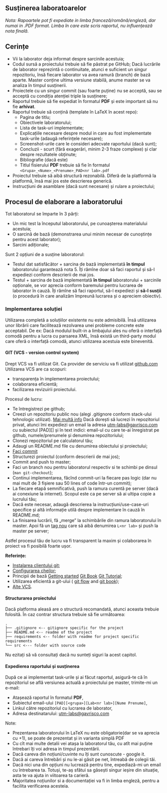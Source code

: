 ## Susținerea laboratoarelor

*Nota: Rapoartele pot fi expediate in limba franceză/română/engleză, dar numai in .PDF format.
Limba în care este scris raportul, nu influențează nota finală.*

## Cerințe

- Vii la laborator deja informat despre sarcinile acestuia;
- Codul sursă a proiectului trebuie să fie păstrat pe GitHub;
Dacă lucrările de laborator reprezintă o continuitate,
atunci e suficient un singur repozitoriu, însă fiecare laborator va avea ramură (branch) de bază aparte. Master conține ultima versiune stabilă, anume master se va analiza în timpul susținerii.
- Proiectele cu un singur commit (sau foarte puține) nu se acceptă, sau se acceptă cu condiția atenției triple la susținere;
- Raportul trebuie să fie expediat în formatul **PDF** și este important să nu fie **arhivat**.
- Raportul trebuie să conțină (template în LaTeX în acest repo):
    - Pagina de titlu;
    - Obiectivele laboratorului;
    - Lista de task-uri implementate;
    - Explicațiile necesare despre modul in care au fost implementate task-urile (adaugă referințele necesare);
    - Screenshot-urile care le consideri adecvate raportului (dacă sunt);
    - Concluzii - scurt (fără exagerări, minim 2-3 fraze complexe) și clar despre rezultatele obținute;
    - Bibliografie (dacă este)
    - Titlul fisierului **PDF** trebuie să fie în formatul
    `<Grupa>_<Nume>_<Prenume>_PAD<nr lab>.pdf`
- Proiectul trebuie să aibă structură rezonabilă. Diferă de la platformă la platformă, însă mai jos este descrierea generică.
- Instrucțiuni de asamblare (dacă sunt necesare) și rulare a proiectului;

## Procesul de elaborare a laboratorului

Tot laboratorul se împarte în 3 părți:
- Un mic test la începutul laboratorului, pe cunoașterea materialului acestuia;
- O sarcină de bază (demonstrarea unui minim necesar de cunoștințe pentru acest laborator);
- Sarcini adiționale;

Sunt 2 opțiuni de a susține laboratorul:
- Testul dat satisfăcător + sarcina de bază implementată **în timpul** laboratorului garantează nota 5. Îți rămîne doar să faci raportul și să-l expediezi conform descrierii de mai jos.
- Testul + sarcina de bază implementată **în timpul** laboratorului + sarcinile opționale,
se vor aprecia conform baremului pentru lucrarea de laborator în cauză.
Îți rămîne să faci raportul, să-l expediezi și **să-l susții** (o procedură în care analizăm împreună lucrarea și o apreciem obiectiv).

### Implementarea soluției
Utilizarea completă a soluțiilor existente nu este admisibilă.
Însă utilizarea unor librării care facilitează rezolvarea unei
probleme concrete este acceptabil.
De ex: Dacă modulul built-in a limbajului ales nu oferă o interfață comodă pentru a lucra cu
parsarea XML, însă există un third-party modul care oferă o interfață comodă, atunci utilizarea acestuia este binevenită.

#### GIT (VCS - version control system)
Drept VCS va fi utilizat Git. Ca provider de serviciu va fi utilizat [github.com](https://github.com)
Utilizarea VCS are ca scopuri:
- transparența în implementarea proiectului;
- colaborarea eficientă;
- facilizarea revizuirii proiectului.

Procesul de lucru:
- Te întregistrezi pe github;
- Creezi un repozitoriu public nou (alegi .gitignore conform stack-ului tehnologic utilizat).
[Mai multă info](http://git-scm.com/book/en/v2/Git-Basics-Recording-Changes-to-the-Repository#Ignoring-Files)
Dacă dorești să lucrezi în repozitoriul privat, atunci îmi expediezi un email la adresa
[utm-labs@gavrisco.com](utm-labs@gavrisco.com) cu subiectul [PAD][<grupa>] și în text indici:
email-ul cu care te-ai înregistrat pe github, numele/prenumele și denumirea repozitoriului;
- Clonezi repozitoriul pe calculatorul tău;
- Adaugi un README.md file cu denumirea obiectului și proiectului;
- [Faci commit](https://help.github.com/articles/adding-a-file-to-a-repository-from-the-command-line/)
- Structurezi proiectul (conform descrierii de mai jos);
- Commit and push to master;
- Faci un branch nou pentru laboratorul respectiv si te schimbi pe dinsul (`man git-checkout`);
- Continui implementarea, făcînd commit-uri la fiecare pas logic (dar nu mai mult de 3 fișiere sau 50 lines of code într-un commit);
- La fiecare etapă semnificativă, push la ramura curentă pe server (dacă ai conexiune la internet).
Scopul este ca pe server să ai ultipa copie a lucrului tău;
- Dacă este necesar, adaugă descrierea la instrucțiuni/use-case-uri specifice și altă informație utilă despre implementare în cauză în README.md;
- La finisarea lucrării, fă „merge” la schimbările din ramura laboratorului în master. Apoi fă un [tag nou](https://git-scm.com/book/en/v2/Git-Basics-Tagging) care să aibă denumirea `L<nr lab>` și push la master pe server;

Astfel procesul tău de lucru va fi transparent la maxim și colaborarea în proiect va fi posibilă foarte ușor.

**Referințe:**
- [Instalarea clientului git](https://git-scm.com/downloads);
- [Configurarea cheilor](https://help.github.com/articles/generating-an-ssh-key/);
- Principii de bază
[Getting started](http://www.manniwood.com/starting_a_project_with_git.html)
[Git Book](http://www-cs-students.stanford.edu/~blynn/gitmagic/)
[Git Tutorial](http://www.vogella.com/articles/Git/article.html);
- Utilizarea eficientă a git-ului (
[git flow](http://nvie.com/posts/a-successful-git-branching-model/) and
[git book](http://git-scm.com/book));
- [Alte VCS](https://biz30.timedoctor.com/git-mecurial-and-cvs-comparison-of-svn-software/).

#### Structurarea proiectului
Dacă platforma aleasă are o structură recomandată, atunci aceasta trebuie folosită.
În caz contrar structura trebuie să fie următoarea:
```
.
├── .gitignore <-- gitignore specific for the project
├── README.md <-- readme of the project
├── requirements <-- folder with readme for project specific requirements
└── src <--- folder with source code
```

Nu ezitați să vă consultați dacă nu sunteți siguri la acest capitol.

#### Expedierea raportului și susținerea
După ce ai implementat task-urile și ai făcut raportul, asigură-te că în repozitoriul se află versiunea actuală a proiectului pe master, trimite-mi un e-mail:
- Atașează raportul în formatul **PDF**,
- Subiectul email-ului `[PAD][<grupa>][Lab<nr lab>][Nume Prenume]`,
- Linkul către repozitoriul cu lucrarea de laborator,
- Adresa destinatarului: [utm-labs@gavrisco.com](mailto:utm-labs@gavrisco.com)

Note:
- Prezentarea laboratorului în LaTeX nu este obligatorie(dar se va aprecia cu +1), se poate de prezentat și in varianta simplă PDF
- Cu cît mai multe detalii vei atașa la laboratorul tău, cu atît mai puține întrebari îți voi adresa in timpul prezentării.
- Dacă careva din noțiuni/cuvinte nu îți sunt cunoscute - google it.
- Dacă ai careva întrebări și nu le-ai găsit pe net, întreabă de colegii tăi.
- Dacă nici una din opțiuni nu lucrează pentru tine, expediază-mi un email cu întrebarea ta. Totuși, te-aș sfătui sa găsești singur ieșire din situație, asta te va ajuta in viitoarea ta carieră.
- Majoritatea noțiunilor si a documentației va fi in limba engleză, pentru a facilita verificarea acesteia.
